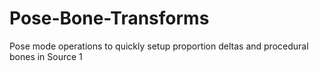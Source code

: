 # Pose-Bone-Transforms
Pose mode operations to quickly setup proportion deltas and procedural bones in Source 1
